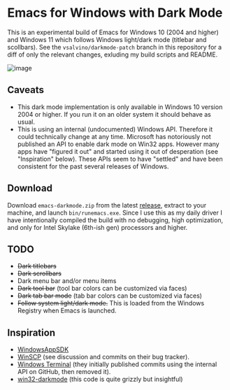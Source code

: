Emacs for Windows with Dark Mode
================================

This is an experimental build of Emacs for Windows 10 (2004 and
higher) and Windows 11 which follows Windows light/dark mode (titlebar
and scollbars). See the `vsalvino/darkmode-patch` branch in this
repository for a diff of only the relevant changes, exluding my build
scripts and README.

![image](https://user-images.githubusercontent.com/13453401/138581502-b496fe4e-5a49-4017-bac9-d8173469e0e8.png)

Caveats
-------
* This dark mode implementation is only available in Windows 10
  version 2004 or higher. If you run it on an older system it should
  behave as usual.
* This is using an internal (undocumented) Windows API. Therefore it
  could technically change at any time. Microsoft has notoriously not
  published an API to enable dark mode on Win32 apps. However many
  apps have "figured it out" and started using it out of desperation
  (see "Inspiration" below). These APIs seem to have "settled" and
  have been consistent for the past several releases of Windows.

Download
--------
Download `emacs-darkmode.zip` from the latest
[release](https://github.com/vsalvino/emacs/releases), extract to your
machine, and launch `bin/runemacs.exe`. Since I use this as my daily
driver I have intentionally compiled the build with no debugging, high
optimization, and only for Intel Skylake (6th-ish gen) processors and
higher.

TODO
----
* ~~Dark titlebars~~
* ~~Dark scrollbars~~
* Dark menu bar and/or menu items
* ~~Dark tool bar~~ (tool bar colors can be customized via faces)
* ~~Dark tab bar mode~~ (tab bar colors can be customized via faces)
* ~~Follow system light/dark mode.~~ This is loaded from the Windows
  Registry when Emacs is launched.

Inspiration
-----------
* [WindowsAppSDK](https://github.com/microsoft/WindowsAppSDK/issues/41)
* [WinSCP](https://winscp.net/tracker/1920) (see discussion and
  commits on their bug tracker).
* [Windows Terminal](https://github.com/microsoft/terminal/commit/bc7eb9611030aed3204aff4e662c318cbf9143a6#diff-e26a93b2aa9fea92ebf24336c4fe6412L19-L22)
  (they initially published commits using the internal API on GitHub,
  then removed it).
* [win32-darkmode](https://github.com/ysc3839/win32-darkmode) (this
  code is quite grizzly but insightful)
